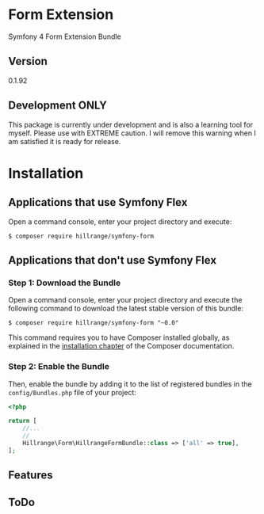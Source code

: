# Form Extension
Symfony 4 Form Extension Bundle

Version
-------
0.1.92

Development ONLY
----------------

This package is currently under development and is also a learning tool for myself.  Please use with EXTREME caution.   I will remove this warning when I am satisfied it is ready for release.


Installation
============

Applications that use Symfony Flex
----------------------------------

Open a command console, enter your project directory and execute:

```console
$ composer require hillrange/symfony-form
```

Applications that don't use Symfony Flex
----------------------------------------

### Step 1: Download the Bundle

Open a command console, enter your project directory and execute the
following command to download the latest stable version of this bundle:

```console
$ composer require hillrange/symfony-form "~0.0"
```

This command requires you to have Composer installed globally, as explained
in the [installation chapter](https://getcomposer.org/doc/00-intro.md)
of the Composer documentation.

### Step 2: Enable the Bundle

Then, enable the bundle by adding it to the list of registered bundles
in the `config/Bundles.php` file of your project:

```php
<?php

return [
    //...
    //
    Hillrange\Form\HillrangeFormBundle::class => ['all' => true],
];

```
Features
--------

ToDo
----



